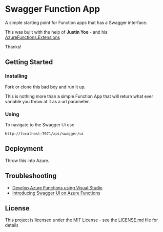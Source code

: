# Swagger Function App

A simple starting point for Function apps that has a Swagger interface.

This was built with the help of **Justin Yoo** - and his [AzureFunctions.Extensions](https://github.com/aliencube/AzureFunctions.Extensions) 

Thanks!

## Getting Started

### Installing
Fork or clone this bad boy and run it up. 

This is nothing more than a simple Function App that will return what ever variable you throw at it as a url parameter.

### Using
To navigate to the Swagger Ui use

```
http://localhost:7071/api/swagger/ui
```

## Deployment

Throw this into Azure.

## Troubleshooting
* [Develop Azure Functions using Visual Studio](https://docs.microsoft.com/en-us/azure/azure-functions/functions-develop-vs)
* [Introducing Swagger UI on Azure Functions](https://devkimchi.com/2019/02/02/introducing-swagger-ui-on-azure-functions/)

## License

This project is licensed under the MIT License - see the [LICENSE.md](LICENSE.md) file for details
